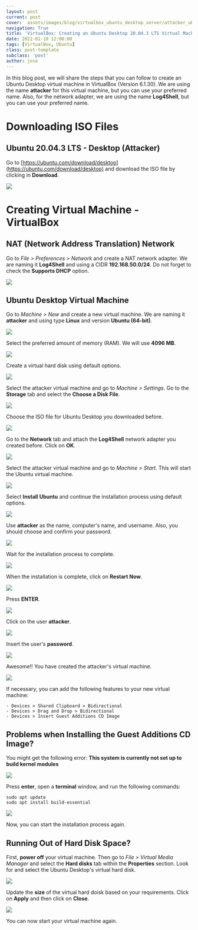 ```yaml
---
layout: post
current: post
cover:  assets/images/blog/virtualbox_ubuntu_desktop_server/attacker_ubuntu_machine.png
navigation: True
title: 'VirtualBox: Creating an Ubuntu Desktop 20.04.3 LTS Virtual Machine'
date: 2022-01-10 12:00:00
tags: [VirtualBox, Ubuntu]
class: post-template
subclass: 'post'
author: jose
---
```


In this blog post, we will share the steps that you can follow to create an Ubuntu Desktop virtual machine in VirtualBox (Version 6.1.30). We are using the name **attacker** for this virtual machine, but you can use your preferred name. Also, for the network adapter, we are using the name **Log4Shell**, but you can use your preferred name.

# Downloading ISO Files

## Ubuntu 20.04.3 LTS - Desktop (Attacker)

Go to [https://ubuntu.com/download/desktop](https://ubuntu.com/download/desktop) and download the ISO file by clicking in **Download**.

![](assets/images/blog/virtualbox_ubuntu_desktop_server/download_iso_ubuntu_desktop.png)

# Creating Virtual Machine - VirtualBox

## NAT (Network Address Translation) Network

Go to *File > Preferences > Network* and create a NAT network adapter. We are naming it **Log4Shell** and using a CIDR **192.168.50.0/24**. Do not forget to check the **Supports DHCP** option.

![](assets/images/blog/virtualbox_ubuntu_desktop_server/virtualbox_nat_network.png)

## Ubuntu Desktop Virtual Machine

Go to *Machine > New* and create a new virtual machine. We are naming it **attacker** and using type **Linux** and version **Ubuntu (64-bit)**.

![](assets/images/blog/virtualbox_ubuntu_desktop_server/create_ubuntu_attacker.png)

Select the preferred amount of memory (RAM). We will use **4096 MB**.

![](assets/images/blog/virtualbox_ubuntu_desktop_server/create_ubuntu_attacker_ram.png)

Create a virtual hard disk using default options.

![](assets/images/blog/virtualbox_ubuntu_desktop_server/create_ubuntu_attacker_virtual_hard_disk.png)

Select the attacker virtual machine and go to *Machine > Settings*. Go to the **Storage** tab and select the **Choose a Disk File**.

![](assets/images/blog/virtualbox_ubuntu_desktop_server/create_ubuntu_attacker_add_iso.png)

Choose the ISO file for Ubuntu Desktop you downloaded before.

![](assets/images/blog/virtualbox_ubuntu_desktop_server/create_ubuntu_attacker_choose_iso.png)

Go to the **Network** tab and attach the **Log4Shell** network adapter you created before. Click on **OK**.

![](assets/images/blog/virtualbox_ubuntu_desktop_server/create_ubuntu_attacker_network_adapter.png)

Select the attacker virtual machine and go to *Machine > Start*. This will start the Ubuntu virtual machine.

![](assets/images/blog/virtualbox_ubuntu_desktop_server/create_ubuntu_attacker_start_vm.png)

Select **Install Ubuntu** and continue the installation process using default options.

![](assets/images/blog/virtualbox_ubuntu_desktop_server/create_ubuntu_attacker_install_ubuntu.png)

Use **attacker** as the name, computer's name, and username. Also, you should choose and confirm your password.

![](assets/images/blog/virtualbox_ubuntu_desktop_server/create_ubuntu_attacker_user_password.png)

Wait for the installation process to complete.

![](assets/images/blog/virtualbox_ubuntu_desktop_server/create_ubuntu_attacker_wait_installation.png)

When the installation is complete, click on **Restart Now**.

![](assets/images/blog/virtualbox_ubuntu_desktop_server/create_ubuntu_attacker_restart_now.png)

Press **ENTER**.

![](assets/images/blog/virtualbox_ubuntu_desktop_server/create_ubuntu_attacker_press_enter.png)

Click on the user **attacker**.

![](assets/images/blog/virtualbox_ubuntu_desktop_server/create_ubuntu_attacker_select_user.png)

Insert the user's **password**.

![](assets/images/blog/virtualbox_ubuntu_desktop_server/create_ubuntu_attacker_insert_password.png)

Awesome!! You have created the attacker's virtual machine.

![](assets/images/blog/virtualbox_ubuntu_desktop_server/create_ubuntu_attacker_vm_ready.png)

If necessary, you can add the following features to your new virtual machine:

    - Devices > Shared Clipboard > Bidirectional
    - Devices > Drag and Drop > Bidirectional
    - Devices > Insert Guest Additions CD Image

## Problems when Installing the Guest Additions CD Image?

You might get the following error: **This system is currently not set up to build kernel modules**

![](assets/images/blog/virtualbox_ubuntu_desktop_server/create_ubuntu_attacker_error_guest_additions.png)

Press **enter**, open a **terminal** window, and run the following commands:

```
sudo apt update
sudo apt install build-essential
```

![](assets/images/blog/virtualbox_ubuntu_desktop_server/create_ubuntu_attacker_install_build.png)

Now, you can start the installation process again.

## Running Out of Hard Disk Space?

First, **power off** your virtual machine. Then go to *File > Virtual Media Manager* and select the **Hard disks** tab within the **Properties** section. Look for and select the Ubuntu Desktop's virtual hard disk.

![](assets/images/blog/virtualbox_ubuntu_desktop_server/create_ubuntu_attacker_virtual_media_manager.png)

Update the **size** of the virtual hard doisk based on your requirements. Click on **Apply** and then click on **Close**.

![](assets/images/blog/virtualbox_ubuntu_desktop_server/create_ubuntu_attacker_virtual_media_manager_update.png)

You can now start your virtual machine again.